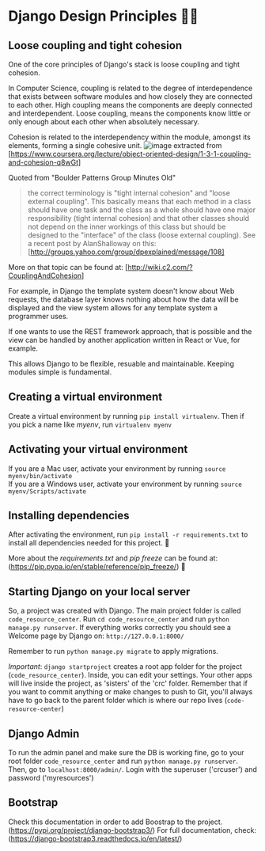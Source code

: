 # Django Design Principles 📐📏

## Loose coupling and tight cohesion

One of the core principles of Django's stack is loose coupling and tight cohesion.

In Computer Science, coupling is related to the degree of interdependence that exists between software modules and how closely they are connected to each other. High coupling means the components are deeply connected and interdependent. Loose coupling, means the components know little or only enough about each other when absolutely necessary.

Cohesion is related to the interdependency within the module, amongst its elements, forming a single cohesive unit.
![image](https://drive.google.com/uc?export=view&id=1akH6ytCH4pcvuo1a74hYE2uZP6HHUnoD "Cohesion")
extracted from [https://www.coursera.org/lecture/object-oriented-design/1-3-1-coupling-and-cohesion-q8wGt]

Quoted from "Boulder Patterns Group Minutes Old"
>the correct terminology is "tight internal cohesion" and "loose external coupling". This basically means that each method in a class should have one task and the class as a whole should have one major responsibility (tight internal cohesion) and that other classes should not depend on the inner workings of this class but should be designed to the "interface" of the class (loose external coupling). See a recent post by AlanShalloway on this: [http://groups.yahoo.com/group/dpexplained/message/108]

More on that topic can be found at: [http://wiki.c2.com/?CouplingAndCohesion]

For example, in Django the template system doesn't know about Web requests, the database layer knows nothing about how the data will be displayed and the view system allows for any template system a programmer uses.

If one wants to use the REST framework approach, that is possible and the view can be handled by another application written in React or Vue, for example.

This allows Django to be flexible, resuable and maintainable. Keeping modules simple is fundamental.

## Creating a virtual environment

Create a virtual environment by running `pip install virtualenv`. Then if you pick a name like _myenv_, run `virtualenv myenv`

## Activating your virtual environment

If you are a Mac user, activate your environment by running `source myenv/bin/activate`   
If you are a Windows user, activate your environment by running `source myenv/Scripts/activate`   

## Installing dependencies

After activating the environment, run `pip install -r requirements.txt` to install all dependencies needed for this project. 🍾

More about the *requirements.txt* and *pip freeze* can be found at: (https://pip.pypa.io/en/stable/reference/pip_freeze/) 🎯

## Starting Django on your local server

So, a project was created with Django. The main project folder is called `code_resource_center`.
Run `cd code_resource_center` and run `python manage.py runserver`. If everything works correctly you should see a Welcome page by Django on: `http://127.0.0.1:8000/`

Remember to run `python manage.py migrate` to apply migrations.

_Important_: `django startproject` creates a root app folder for the project (`code_resource_center`). Inside, you can edit your settings. Your other apps will live inside the project, as 'sisters' of the 'crc' folder. Remember that if you want to commit anything or make changes to push to Git, you'll always have to go back to the parent folder which is where our repo lives (`code-resource-center`)

## Django Admin

To run the admin panel and make sure the DB is working fine, go to your root folder `code_resource_center` and run `python manage.py runserver`. Then, go to `localhost:8000/admin/`. Login with the superuser ('crcuser') and password ('myresources')

## Bootstrap

Check this documentation in order to add Boostrap to the project. (https://pypi.org/project/django-bootstrap3/)
For full documentation, check:
(https://django-bootstrap3.readthedocs.io/en/latest/)
